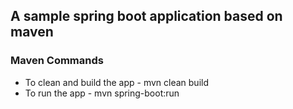 
## A sample spring boot application based on maven

### Maven Commands
* To clean and build the app - mvn clean build
* To run the app - mvn spring-boot:run
